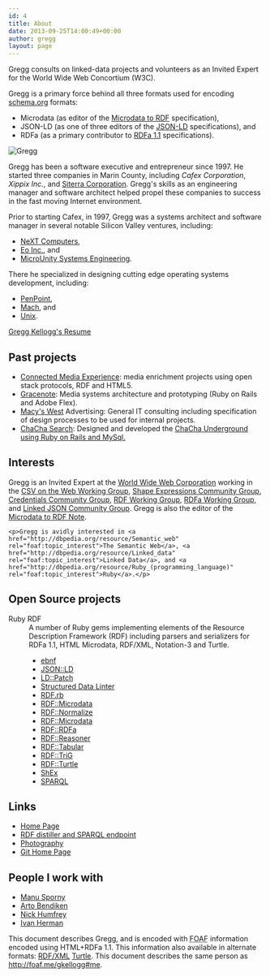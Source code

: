 ```yaml
---
id: 4
title: About
date: 2013-09-25T14:00:49+00:00
author: gregg
layout: page
---
```

Gregg  consults on linked-data projects and volunteers as an Invited Expert for the World Wide Web Concortium (W3C).

Gregg is a primary force behind all three formats used for encoding [schema.org](http://schema.org/) formats:

  * Microdata (as editor of the [Microdata to RDF](http://www.w3.org/TR/microdata-rdf) specification),
  * JSON-LD (as one of three editors of the [JSON-LD](http://www.w3.org/TR/json-ld) specifications), and
  * RDFa (as a primary contributor to [RDFa 1.1](http://www.w3.org/TR/rdfa-syntax/) specifications).

<div about="https://greggkellogg.net/foaf" prefix="doap: http://usefulinc.com/ns/doap#" vocab="http://schema.org/" typeof="foaf:PersonalProfileDocument">
  <link rel="foaf:maker" href="https://greggkellogg.net/foaf#me"/>
<div about="https://greggkellogg.net/foaf#me" id="me" typeof="foaf:Person">
  <p></p>
  <img alt="Gregg" rel="foaf:depiction" resource="http://www.gravatar.com/avatar/42f948adff3afaa52249d963117af7c8.png" src="http://www.gravatar.com/avatar/42f948adff3afaa52249d963117af7c8.png" />
  <p>Gregg has been a software executive and entrepreneur since 1997. He started three companies in Marin County, including <em rel="foaf:pastProject" typeof=""><span property="foaf:name">Cafex Corporation</span></em>, <em rel="foaf:pastProject" typeof=""><span property="foaf:name">Xippix Inc.</span></em>, and <a href="http://www.siterra.com/" rel="foaf:pastProject">Siterra Corporation</a>. Gregg&#39;s skills as an engineering manager and software architect helped propel these companies to success in the fast moving Internet environment.</p>
  <p>Prior to starting Cafex, in 1997, Gregg was a systems architect and software manager in several notable Silicon Valley ventures, including:</p>
  <ul>
    <li><a href="http://dbpedia.org/resource/NeXT" rel="foaf:pastProject">NeXT Computers</a>,</li>
    <li><a href="http://dbpedia.org/resource/EO_Personal_Communicator" property="foaf:pastProject">Eo Inc.</a>, and</li>
    <li><a href="http://www.microunity.com/" rel="foaf:pastProject">MicroUnity Systems Engineering</a>.</li>
  </ul>
  <p>There he specialized in designing cutting edge operating systems development, including:</p>
  <ul>
    <li><a href="http://dbpedia.org/resource/PenPoint" rel="foaf:topic_interest">PenPoint</a>,</li>
    <li><a href="http://dbpedia.org/resource/Mach_(kernel)" rel="foaf:topic_interest">Mach</a>, and</li>
    <li><a href="http://dbpedia.org/resource/Unix" rel="foaf:topic_interest">Unix</a>.</li>
  </ul>  
  <p><a href="/pages/resume">Gregg Kellogg&#39;s Resume</a></p>
  <section>
    <h2>Past projects</h2>
    <ul>
      <li><a href="http://connectedmediaexperience.org/" rel="foaf:pastProject">Connected Media Experience</a>: media enrichment projects using open stack protocols, RDF and HTML5.</li>
      <li><a href="http://dbpedia.org/resource/Gracenote" rel="foaf:pastProject">Gracenote</a>: Media systems architecture and prototyping (Ruby on Rails and Adobe Flex).</li>
      <li><a href="http://dbpedia.org/resource/Macy%27s_West" rel="foaf:pastProject">Macy&#39;s West</a> Advertising: General IT consulting including specification of design processes to be used for internal projects.</li>
      <li><a href="http://dbpedia.org/resource/ChaCha_(search_engine)" rel="foaf:pastProject">ChaCha Search</a>:
        Designed and developed the <a href="http://underground.chacha.com">ChaCha Underground using Ruby on Rails and MySql.</a></li>
    </ul>
  </section>
  <section>
    <h2>Interests</h2>
    <p>Gregg is an Invited Expert at the <a property="foaf:workplaceHomepage" href="http://w3.org/">World Wide Web Corporation</a> working in the
      <a href="http://www.w3.org/2013/csvw/wiki/Main_Page" rel="foaf:pastProject">CSV on the Web Working Group</a>,
      <a href="https://www.w3.org/community/shex/" rel="foaf:currentProject">Shape Expressions Community Group</a>,
      <a href="https://www.w3.org/community/credentials/" rel="foaf:currentProject">Credentials Community Group</a>,
      <a href="http://www.w3.org/2011/rdf-wg" rel="foaf:pastProject">RDF Working Group</a>,
      <a href="http://www.w3.org/2010/02/rdfa/" rel="foaf:pastProject">RDFa Working Group</a>, and
      <a href="http://www.w3.org/community/json-ld/" rel="foaf:currentProject">Linked JSON Community Group</a>.
      Gregg is also the editor of the <a href="http://www.w3.org/TR/microdata-rdf" rel="foaf:pastProject">Microdata to RDF Note</a>.
    </p>

    <p>Gregg is avidly interested in <a href="http://dbpedia.org/resource/Semantic_web" rel="foaf:topic_interest">The Semantic Web</a>, <a href="http://dbpedia.org/resource/Linked_data" rel="foaf:topic_interest">Linked Data</a>, and <a href="http://dbpedia.org/resource/Ruby_(programming_language)" rel="foaf:topic_interest">Ruby</a>.</p>
  </section>
  <section>
    <h2>Open Source projects</h2>
    <dl>
        <dt resource="http://github.com/ruby-rdf" rev="foaf:member" typeof="foaf:Group">Ruby RDF</dt>
        <dd>
          A number of Ruby gems implementing elements of the Resource Description Framework (RDF) including parsers and serializers for RDFa 1.1, HTML Microdata, RDF&#47;XML, Notation-3 and Turtle.
          <ul>
            <li><a href="http://rubygems.org/gems/ebnf" rel="foaf:currentProject" typeof="doap:Project"><span property="doap:name">ebnf</span></a></li>
            <li><a href="http://rubygems.org/gems/json-ld" rel="foaf:currentProject" typeof="doap:Project"><span property="doap:name">JSON::LD</span></a></li>
            <li><a href="http://rubygems.org/gems/ld-patch" rel="foaf:currentProject" typeof="doap:Project"><span property="doap:name">LD::Patch</span></a></li>
            <li><a href="http://rubygems.org/gems/linter" rel="foaf:currentProject" typeof="doap:Project"><span property="doap:name">Structured Data Linter</span></a></li>
            <li><a href="http://rubygems.org/gems/rdf" rel="foaf:currentProject" typeof="doap:Project"><span property="doap:name">RDF.rb</span></a></li>
            <li><a href="http://rubygems.org/gems/rdf-microdata" rel="foaf:currentProject" typeof="doap:Project"><span property="doap:name">RDF::Microdata</span></a></li>
            <li><a href="http://rubygems.org/gems/rdf-normalize" rel="foaf:currentProject" typeof="doap:Project"><span property="doap:name">RDF::Normalize</span></a></li>
            <li><a href="http://rubygems.org/gems/rdf-microdata" rel="foaf:currentProject" typeof="doap:Project"><span property="doap:name">RDF::Microdata</span></a></li>
            <li><a href="http://rubygems.org/gems/rdf-rdfa" rel="foaf:currentProject" typeof="doap:Project"><span property="doap:name">RDF::RDFa</span></a></li>
            <li><a href="http://rubygems.org/gems/rdf-reasoner" rel="foaf:currentProject" typeof="doap:Project"><span property="doap:name">RDF::Reasoner</span></a></li>
            <li><a href="http://rubygems.org/gems/rdf-tabular" rel="foaf:currentProject" typeof="doap:Project"><span property="doap:name">RDF::Tabular</span></a></li>
            <li><a href="http://rubygems.org/gems/rdf-trig" rel="foaf:currentProject" typeof="doap:Project"><span property="doap:name">RDF::TriG</span></a></li>
            <li><a href="http://rubygems.org/gems/rdf-turtle" rel="foaf:currentProject" typeof="doap:Project"><span property="doap:name">RDF::Turtle</span></a></li>
            <li><a href="http://rubygems.org/gems/shex" rel="foaf:currentProject" typeof="doap:Project"><span property="doap:name">ShEx</span></a></li>
            <li><a href="http://rubygems.org/gems/sparql" rel="foaf:currentProject" typeof="doap:Project"><span property="doap:name">SPARQL</span></a></li>
          </ul>
        </dd>
    </dl>
  </section>
  <section>
    <h2>Links</h2>
    <ul>
      <li><a href="https://greggkellogg.net/" rel="foaf:homepage">Home Page</a></li>
      <li><a href="http://rdf.kellogg-assoc.com/" rel="foaf:currentProject">RDF distiller and SPARQL endpoint</a></li>
      <li><a href="https://greggkellogg.net/photography" rel="foaf:interest">Photography</a></li>
      <li rel="doap:repository doap:homepage"><span about="http://github.com/gkellogg" typeof="doap:GitRepository"><a href="http://github.com/gkellogg">Git Home Page</a></span></li>
    </ul>
  </section>
  <section>
    <h2>People I work with</h2>
    <ul>
      <li><a rel="foaf:knows" href="http://manu.sporny.org/foaf.rdf"     typeof="foaf:Person"><span property="foaf:name">Manu Sporny</span></a></li>
      <li><a rel="foaf:knows" href="http://ar.to/#self"                  typeof="foaf:Person"><span property="foaf:name">Arto Bendiken</span></a></li>
      <li><a rel="foaf:knows" href="http://www.aelius.com/njh/foaf.rdf"  typeof="foaf:Person"><span property="foaf:name">Nick Humfrey</span></a></li>
      <li><a rel="foaf:knows" href="http://www.ivan-herman.net/foaf.rdf" typeof="foaf:Person"><span property="foaf:name">Ivan Herman</span></a></li>
    </ul>
    <p class="note">
      This document describes <span rel="foaf:primaryTopic" resource="https://greggkellogg.net/foaf#me">Gregg</span>, and is encoded with <acronym title="Friend of a Friend">FOAF</acronym> information encoded using HTML+RDFa 1.1.
      <span>This information also available in alternate formats: <a href="/foaf.rdf" rel="owl:sameAs">RDF&#47;XML</a> <a href="/foaf.ttl" rel="owl:sameAs">Turtle</a></span>.
      <span>This document describes the same person as <a href="http://foaf.me/gkellogg#me" rel="owl:sameAs">http:&#47;&#47;foaf.me&#47;gkellogg#me</a>.</span>
    </p>
  </section>
</div>
</div>
